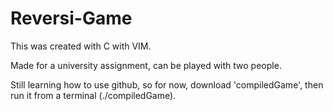 # Reversi-Game
  This was created with C with VIM. 
  
  Made for a university assignment, can be played with two people.
  
  Still learning how to use github, so for now, download 'compiledGame', then run it from a terminal (./compiledGame).

